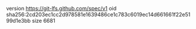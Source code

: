 version https://git-lfs.github.com/spec/v1
oid sha256:2cd203ec1cc2d978581e1639486ce1c783c6019ec14d661661f22e5199d1e3bb
size 6681
